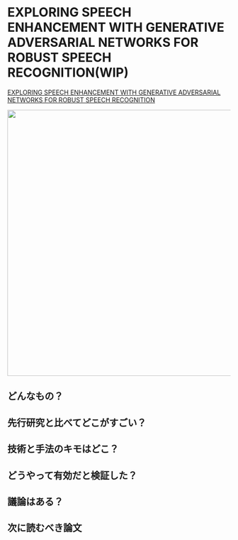 # EXPLORING SPEECH ENHANCEMENT WITH GENERATIVE ADVERSARIAL NETWORKS FOR ROBUST SPEECH RECOGNITION(WIP)
[EXPLORING SPEECH ENHANCEMENT WITH GENERATIVE ADVERSARIAL NETWORKS FOR ROBUST SPEECH RECOGNITION](https://arxiv.org/pdf/1711.05747.pdf)

 <div align="center"><img src = "https://user-images.githubusercontent.com/37444351/45405959-b8209b00-b69f-11e8-9c09-68f4edce1bf8.png" width=600></div>

## どんなもの？


## 先行研究と比べてどこがすごい？


## 技術と手法のキモはどこ？


## どうやって有効だと検証した？


## 議論はある？


## 次に読むべき論文


